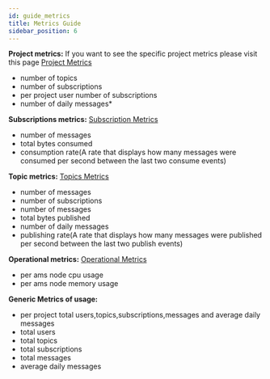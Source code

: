 ```yaml
---
id: guide_metrics
title: Metrics Guide
sidebar_position: 6
---
```


**Project metrics:**  If you want to see the specific project metrics please visit this page [Project Metrics](https://argoeu.github.io/argo-messaging/docs/api_projects#get-project-metrics)
 - number of topics
 - number of subscriptions
 - per project user number of subscriptions
 - number of daily messages*

**Subscriptions metrics:** [Subscription Metrics](https://argoeu.github.io/argo-messaging/docs/api_subscriptions#get-subscription-metrics)
 - number of messages
 - total bytes consumed 
 - consumption rate(A rate that displays how many messages were consumed per second between the last two consume events)

**Topic metrics:** [Topics Metrics](https://argoeu.github.io/argo-messaging/docs/api_topics#get-topic-metrics)
 - number of messages
 - number of subscriptions
 - number of messages
 - total bytes published
 - number of daily messages
 - publishing rate(A rate that displays how many messages were published per second between the last two publish events)

**Operational metrics:** [Operational Metrics](https://argoeu.github.io/argo-messaging/docs/api_metrics)
 - per ams node cpu usage
 - per ams node memory usage

**Generic Metrics of usage:** 
 - per project total users,topics,subscriptions,messages and average daily messages
 - total users 
 - total topics 
 - total subscriptions 
 - total messages 
 - average daily messages 
